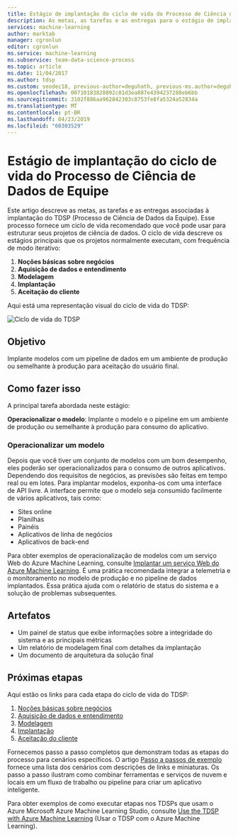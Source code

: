 ```yaml
---
title: Estágio de implantação do ciclo de vida do Processo de Ciência de Dados de Equipe
description: As metas, as tarefas e as entregas para o estágio de implantação dos seus projetos de ciência de dados
services: machine-learning
author: marktab
manager: cgronlun
editor: cgronlun
ms.service: machine-learning
ms.subservice: team-data-science-process
ms.topic: article
ms.date: 11/04/2017
ms.author: tdsp
ms.custom: seodec18, previous-author=deguhath, previous-ms.author=deguhath
ms.openlocfilehash: 00710183828892c81d3ea887e4394237288eb6bb
ms.sourcegitcommit: 3102f886aa962842303c8753fe8fa5324a52834a
ms.translationtype: MT
ms.contentlocale: pt-BR
ms.lasthandoff: 04/23/2019
ms.locfileid: "60303529"
---
```

# <a name="deployment-stage-of-the-team-data-science-process-lifecycle"></a>Estágio de implantação do ciclo de vida do Processo de Ciência de Dados de Equipe

Este artigo descreve as metas, as tarefas e as entregas associadas à implantação do TDSP (Processo de Ciência de Dados da Equipe). Esse processo fornece um ciclo de vida recomendado que você pode usar para estruturar seus projetos de ciência de dados. O ciclo de vida descreve os estágios principais que os projetos normalmente executam, com frequência de modo iterativo:

   1. **Noções básicas sobre negócios**
   2. **Aquisição de dados e entendimento**
   3. **Modelagem**
   4. **Implantação**
   5. **Aceitação do cliente**

Aqui está uma representação visual do ciclo de vida do TDSP: 

![Ciclo de vida do TDSP](./media/lifecycle/tdsp-lifecycle2.png) 


## <a name="goal"></a>Objetivo
Implante modelos com um pipeline de dados em um ambiente de produção ou semelhante à produção para aceitação do usuário final. 

## <a name="how-to-do-it"></a>Como fazer isso
A principal tarefa abordada neste estágio:

**Operacionalizar o modelo**: Implante o modelo e o pipeline em um ambiente de produção ou semelhante à produção para consumo do aplicativo.

### <a name="operationalize-a-model"></a>Operacionalizar um modelo
Depois que você tiver um conjunto de modelos com um bom desempenho, eles poderão ser operacionalizados para o consumo de outros aplicativos. Dependendo dos requisitos de negócios, as previsões são feitas em tempo real ou em lotes. Para implantar modelos, exponha-os com uma interface de API livre. A interface permite que o modelo seja consumido facilmente de vários aplicativos, tais como:

   * Sites online
   * Planilhas 
   * Painéis
   * Aplicativos de linha de negócios 
   * Aplicativos de back-end 

Para obter exemplos de operacionalização de modelos com um serviço Web do Azure Machine Learning, consulte [Implantar um serviço Web do Azure Machine Learning](../studio/publish-a-machine-learning-web-service.md). É uma prática recomendada integrar a telemetria e o monitoramento no modelo de produção e no pipeline de dados implantados. Essa prática ajuda com o relatório de status do sistema e a solução de problemas subsequentes.  

## <a name="artifacts"></a>Artefatos

* Um painel de status que exibe informações sobre a integridade do sistema e as principais métricas
* Um relatório de modelagem final com detalhes da implantação
* Um documento de arquitetura da solução final


## <a name="next-steps"></a>Próximas etapas

Aqui estão os links para cada etapa do ciclo de vida do TDSP:

   1. [Noções básicas sobre negócios](lifecycle-business-understanding.md)
   2. [Aquisição de dados e entendimento](lifecycle-data.md)
   3. [Modelagem](lifecycle-modeling.md)
   4. [Implantação](lifecycle-deployment.md)
   5. [Aceitação do cliente](lifecycle-acceptance.md)

Fornecemos passo a passo completos que demonstram todas as etapas do processo para cenários específicos. O artigo [Passo a passos de exemplo](walkthroughs.md) fornece uma lista dos cenários com descrições de links e miniaturas. Os passo a passo ilustram como combinar ferramentas e serviços de nuvem e locais em um fluxo de trabalho ou pipeline para criar um aplicativo inteligente. 

Para obter exemplos de como executar etapas nos TDSPs que usam o Azure Microsoft Azure Machine Learning Studio, consulte [Use the TDSP with Azure Machine Learning](https://docs.microsoft.com/azure/machine-learning/team-data-science-process/) (Usar o TDSP com o Azure Machine Learning).
